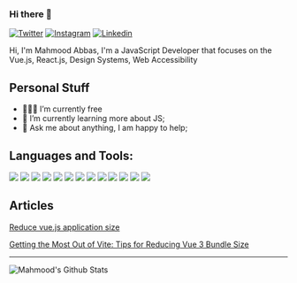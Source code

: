 ### Hi there 👋
[![Twitter](https://img.shields.io/badge/twitter-%231DA1F2.svg?&style=for-the-badge&logo=twitter&logoColor=white)](https://twitter.com/m9hmood)
[![Instagram](https://img.shields.io/badge/instagram-%23E4405F.svg?&style=for-the-badge&logo=instagram&logoColor=white)](https://instagram.com/m9hmood)
[![Linkedin](https://img.shields.io/badge/linkedin-%230077B5.svg?&style=for-the-badge&logo=linkedin&logoColor=white)](https://www.linkedin.com/in/m9hmood)

Hi, I'm Mahmood Abbas, I'm a JavaScript Developer that focuses on the Vue.js, React.js, Design Systems, Web Accessibility 

## Personal Stuff

- 👨🏻‍💻 I’m currently free
- 🌱 I’m currently learning more about JS;
- 💬 Ask me about anything, I am happy to help;

## Languages and Tools:
![](https://img.shields.io/badge/javascript%20-%23323330.svg?&style=for-the-badge&logo=javascript&logoColor=%23F7DF1E) ![](https://img.shields.io/badge/typescript%20-%23007ACC.svg?&style=for-the-badge&logo=typescript&logoColor=white) ![](https://img.shields.io/badge/html5%20-%23E34F26.svg?&style=for-the-badge&logo=html5&logoColor=white) ![](https://img.shields.io/badge/css3%20-%231572B6.svg?&style=for-the-badge&logo=css3&logoColor=white) ![](https://img.shields.io/badge/php-%23777BB4.svg?&style=for-the-badge&logo=php&logoColor=white) ![](https://img.shields.io/badge/node.js%20-%2343853D.svg?&style=for-the-badge&logo=node.js&logoColor=white) ![](https://img.shields.io/badge/express.js%20-%23404d59.svg?&style=for-the-badge) ![](https://img.shields.io/badge/react%20-%2320232a.svg?&style=for-the-badge&logo=react&logoColor=%2361DAFB) ![](https://img.shields.io/badge/react_native%20-%2320232a.svg?&style=for-the-badge&logo=react&logoColor=%2361DAFB) ![](https://img.shields.io/badge/vuejs%20-%2335495e.svg?&style=for-the-badge&logo=vue.js&logoColor=%234FC08D) ![](https://img.shields.io/badge/tailwindcss%20-%2338B2AC.svg?&style=for-the-badge&logo=tailwind-css&logoColor=white) ![](https://img.shields.io/badge/bootstrap%20-%23563D7C.svg?&style=for-the-badge&logo=bootstrap&logoColor=white) ![](https://img.shields.io/badge/nestjs%20-%23E0234E.svg?&style=for-the-badge&logo=nestjs&logoColor=white)

## Articles 
[Reduce vue.js application size](https://dev.to/m9hmood/reduce-vue-js-application-size-kfl)

[Getting the Most Out of Vite: Tips for Reducing Vue 3 Bundle Size](https://mahmood.blog/getting-the-most-out-of-vite-tips-for-reducing-vue-3-bundle-size-and-improving-performance-76961e727bb3)

---
<img align="left" alt="Mahmood's Github Stats" src="https://github-readme-stats.vercel.app/api?username=m9hmood&show_icons=true&hide_border=true" />


<!--
**m9hmood/m9hmood** is a ✨ _special_ ✨ repository because its `README.md` (this file) appears on your GitHub profile.

Here are some ideas to get you started:

- 🔭 I’m currently working on ...
- 🌱 I’m currently learning ...
- 👯 I’m looking to collaborate on ...
- 🤔 I’m looking for help with ...
- 💬 Ask me about ...
- 📫 How to reach me: ...
- 😄 Pronouns: ...
- ⚡ Fun fact: ...
-->
